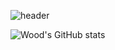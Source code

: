 ![header](https://capsule-render.vercel.app/api?type=venom&color=c1ccc8&text=WOOD)


![Wood's GitHub stats](https://github-readme-stats.vercel.app/api?username=anuraghazra&show_icons=true&theme=dark)
